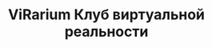 ---
templateKey: 'home-page'
title: ViRarium Клуб виртуальной реальности
meta_title: ViRarium | Клуб виртуальной реальности
meta_description: >-
  Virarium клуб виртуальной реальности. Отличное место для интересного времяпровождения.
heading: Вирариум
description: >-
  VR Клуб в Воронеже
offerings:
  description: Почему вам стоит посетить наш клуб?
  blurbs:
    - image: /img/360-degrees.svg
      text: >
        Наши шлемы HTC Vive обеспечивают качественный трекинг и картинку в 360°,
        создавая непередаваемый эффект присутствия и реальности происходящего
    - image: /img/group-of-men.svg
      text: >
        У нас вы можете играть в команде до 4-х человек одновременно.
        Если вас больше 4 человек, вы можете играть по очереди,
        остальные могут расположиться в зоне отдыха или опробовать
        <a href='/quests'>VR-квест</a> (подробнее <a href='/birthday'>здесь</a>)
    - image: /img/resize.svg
      text: >
        Большие игровые зоны. У каждого человека своя отдельная зона 6-8 квадратных метров.
        Вы можете быть уверены, что вы не заденете другого человека
    - image: /img/ruble.svg
      text: >
        Доступная цена. От 350 ₽/час, а также постоянные акции и программа лояльности
    - image: /img/gamepad.svg
      text: >
        Больше 50 игр и приключений. От зомби апокалипсиса до погружения на дно
        океана - каждый найдёт себе развлечение по душе
    - image: /img/map.svg
      text: >
        Мы находимся в центре города. 2 минуты ходьбы от остановки "Детский мир"
testimonials:
  - author: Андрей Мирный
    quote: >-
      Клуб отличный сьездил с родителями так понравилось!
      куча игр так же раздал друзьям информацию! Очень доволен 5 звёзд даю за
      клуб виртуальной реальности ViRarium! #КрутойКлубVR
  - author: Олеся Тынянская
    quote: >-
      Если вы хотите активно, весело, интересно отдохнуть с компанией,
      тогда вам точно сюда! Это очень крутое место! Всем рекомендую :)
---